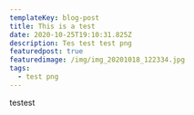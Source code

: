 ```yaml
---
templateKey: blog-post
title: This is a test
date: 2020-10-25T19:10:31.825Z
description: Tes test test png
featuredpost: true
featuredimage: /img/img_20201018_122334.jpg
tags:
  - test png
---
```

testest